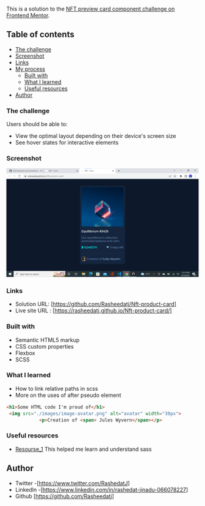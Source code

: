 This is a solution to the [NFT preview card component challenge on Frontend Mentor](https://www.frontendmentor.io/challenges/nft-preview-card-component-SbdUL_w0U).

## Table of contents

  - [The challenge](#the-challenge)
  - [Screenshot](#screenshot)
  - [Links](#links)
- [My process](#my-process)
  - [Built with](#built-with)
  - [What I learned](#what-i-learned)
  - [Useful resources](#useful-resources)
- [Author](#author)


### The challenge

Users should be able to:

- View the optimal layout depending on their device's screen size
- See hover states for interactive elements

### Screenshot
![](./images/Screenshot%202022-08-16%20121313.png)

### Links
- Solution URL: [https://github.com/Rasheedatj/Nft-product-card]
- Live site URL : [https://rasheedatj.github.io/Nft-product-card/]

### Built with
- Semantic HTML5 markup
- CSS custom properties
- Flexbox
- SCSS

### What I learned
- How to link relative paths in scss
- More on the uses of after pseudo element

```html
<h1>Some HTML code I'm proud of</h1>
 <img src="./images/image-avatar.png" alt="avatar" width="30px">
            <p>Creation of <span> Jules Wyvern</span></p>
```
  ### Useful resources
  - [Resourse_1](https://youtu.be/_a5j7KoflTs)
  This helped me learn and understand sass

  ## Author
  - Twitter -[https://www.twitter.com/RashedatJ]
  - LinkedIn -[https://www.linkedin.com/in/rashedat-jinadu-066078227]
  - Github [https://github.com/Rasheedatj]